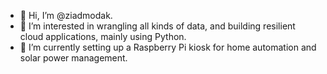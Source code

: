- 👋 Hi, I’m @ziadmodak.
- 👀 I’m interested in wrangling all kinds of data, and building resilient cloud applications, mainly using Python. 
- 🌱 I’m currently setting up a Raspberry Pi kiosk for home automation and solar power management.

<!---
ziadmodak/ziadmodak is a ✨ special ✨ repository because its `README.md` (this file) appears on your GitHub profile.
You can click the Preview link to take a look at your changes.
--->
